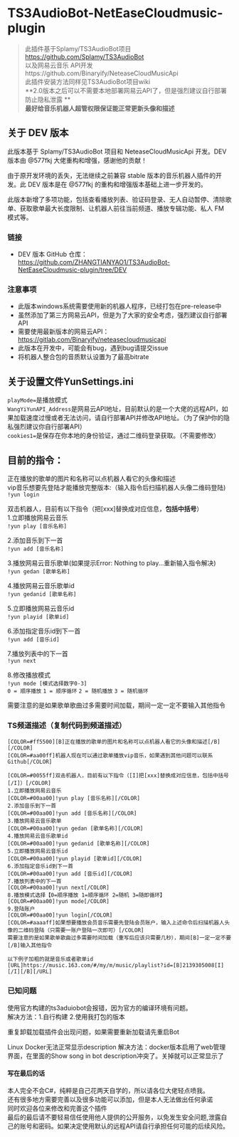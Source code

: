 # TS3AudioBot-NetEaseCloudmusic-plugin  
>此插件基于Splamy/TS3AudioBot项目 https://github.com/Splamy/TS3AudioBot   
>以及网易云音乐 API开发https://github.com/Binaryify/NeteaseCloudMusicApi   
此插件安装方法同样见TS3AudioBot项目wiki  
**2.0版本之后可以不需要本地部署网易云API了，但是强烈建议自行部署防止隐私泄露  **  
**最好给音乐机器人超管权限保证能正常更新头像和描述**  

## 关于 DEV 版本
此版本基于 Splamy/TS3AudioBot 项目和 NeteaseCloudMusicApi 开发。DEV 版本由 @577fkj 大佬重构和增强，感谢他的贡献！

由于原开发环境的丢失，无法继续之前兼容 stable 版本的音乐机器人插件的开发。此 DEV 版本是在 @577fkj 的重构和增强版本基础上进一步开发的。

此版本新增了多项功能，包括查看播放列表、验证码登录、无人自动暂停、清除歌单、获取歌单最大长度限制、让机器人前往当前频道、播放专辑功能、私人 FM 模式等。

### 链接
- DEV 版本 GitHub 仓库：https://github.com/ZHANGTIANYAO1/TS3AudioBot-NetEaseCloudmusic-plugin/tree/DEV

### 注意事项
- 此版本windows系统需要使用新的机器人程序，已经打包在pre-release中
- 虽然添加了第三方网易云API，但是为了大家的安全考虑，强烈建议自行部署API
- 需要使用最新版本的网易云API：https://gitlab.com/Binaryify/neteasecloudmusicapi
- 此版本在开发中，可能会有bug，遇到bug请提交issue
- 将机器人整合包的音质默认设置为了最高bitrate

## 关于设置文件YunSettings.ini
`playMode=`是播放模式   
`WangYiYunAPI_Address`是网易云API地址，目前默认的是一个大佬的远程API，如果加载速度过慢或者无法访问，请自行部署API并修改API地址。（为了保护你的隐私强烈建议你自行部署API）   
`cookies1=`是保存在你本地的身份验证，通过二维码登录获取。（不需要修改）   

## 目前的指令：
正在播放的歌单的图片和名称可以点机器人看它的头像和描述  
vip音乐想要先登陆才能播放完整版本:（输入指令后扫描机器人头像二维码登陆)  
`!yun login`  

双击机器人，目前有以下指令（把[xxx]替换成对应信息，**包括中括号**）  
1.立即播放网易云音乐  
`!yun play [音乐名称]`  
  
2.添加音乐到下一首  
`!yun add [音乐名称]`  
  
3.播放网易云音乐歌单(如果提示Error: Nothing to play...重新输入指令解决)  
`!yun gedan [歌单名称]`  
  
4.播放网易云音乐歌单id  
`!yun gedanid [歌单名称]`  
  
5.立即播放网易云音乐id  
`!yun playid [歌单id]`  
  
6.添加指定音乐id到下一首  
`!yun add [音乐id]`  
  
7.播放列表中的下一首    
`!yun next`  

8.修改播放模式    
`!yun mode [模式选择数字0-3]`  
`0 = 顺序播放`
`1 = 顺序循环`
`2 = 随机播放`
`3 = 随机循环`

需要注意的是如果歌单歌曲过多需要时间加载，期间一定一定不要输入其他指令  

### TS频道描述（复制代码到频道描述）
```
[COLOR=#ff5500][B]正在播放的歌单的图片和名称可以点机器人看它的头像和描述[/B][/COLOR]
[COLOR=#aa00ff]机器人现在可以通过歌单播放vip音乐，如果遇到其他问题可以联系Github[/COLOR]

[COLOR=#0055ff]双击机器人，目前有以下指令（[I]把[xxx]替换成对应信息，包括中括号[/I]）[/COLOR]
1.立即播放网易云音乐
[COLOR=#00aa00]!yun play [音乐名称][/COLOR]
2.添加音乐到下一首
[COLOR=#00aa00]!yun add [音乐名称][/COLOR]
3.播放网易云音乐歌单
[COLOR=#00aa00]!yun gedan [歌单名称][/COLOR]
4.播放网易云音乐歌单id
[COLOR=#00aa00]!yun gedanid [歌单名称][/COLOR]
5.立即播放网易云音乐id
[COLOR=#00aa00]!yun playid [歌单id][/COLOR]
6.添加指定音乐id到下一首
[COLOR=#00aa00]!yun add [音乐id][/COLOR]
7.播放列表中的下一首
[COLOR=#00aa00]!yun next[/COLOR]
8.播放模式选择【0=顺序播放 1=顺序循环 2=随机 3=随即循环】
[COLOR=#00aa00]!yun mode[/COLOR]
9.登陆账户
[COLOR=#00aa00]!yun login[/COLOR]
[COLOR=#aaaaff]如果想要播放会员音乐需要先登陆会员账户，输入上述命令后扫描机器人头像的二维码登陆（只需要一账户登陆一次即可）[/COLOR]
需要注意的是如果歌单歌曲过多需要时间加载（重写后应该只需要几秒），期间[B]一定一定不要[/B]输入其他指令

以下例子加粗的就是音乐或者歌单id
[URL]https://music.163.com/#/my/m/music/playlist?id=[B]2139305008[I][/I][/B][/URL]

```

### 已知问题  
使用官方构建的ts3aduiobot会报错，因为官方的编译环境有问题。  
解决方法：1.自行构建 2.使用我打包的版本  

重复卸载加载插件会出现问题，如果需要重新加载请先重启Bot

Linux Docker无法正常显示description
解决方法：docker版本启用了web管理界面，在里面的Show song in bot description冲突了。关掉就可以正常显示了

#### 写在最后的话
本人完全不会C#，纯粹是自己花两天自学的，所以请各位大佬轻点喷我。  
还有很多地方需要完善以及很多功能可以添加，但是本人无法做出任何承诺  
同时欢迎各位来修改和完善这个插件  
最后的最后请不要轻易信任使用他人提供的公开服务，以免发生安全问题,泄露自己的账号和密码。如果决定使用默认的远程API请自行承担任何可能的后续风险。
